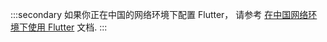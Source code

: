 :::secondary
  如果你正在中国的网络环境下配置 Flutter，
  请参考 [在中国网络环境下使用 Flutter][] 文档.
:::

[在中国网络环境下使用 Flutter]: https://flutter.cn/community/china